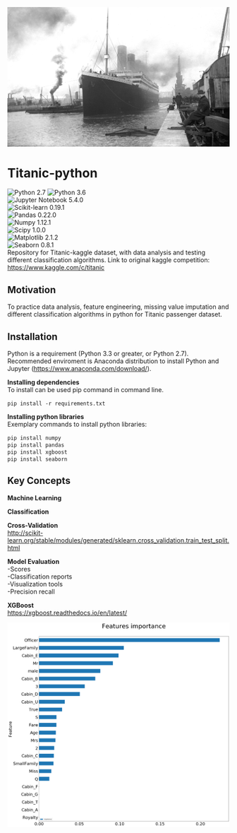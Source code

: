 ![Titanic harbor](https://github.com/bluejurand/Titanic-python/blob/master/images/Titanic_harbor.jpg)  
# Titanic-python
![Python 2.7](https://img.shields.io/badge/python-2.7-blue.svg) 
![Python 3.6](https://img.shields.io/badge/python-3.3-blue.svg)  
![Jupyter Notebook 5.4.0](https://img.shields.io/badge/jupyter_notebook-5.4.0-orange.svg)  
![Scikit-learn 0.19.1](https://img.shields.io/badge/scikit-learn-0.19.1-orange.svg)  
![Pandas 0.22.0](https://img.shields.io/badge/pandas-0.22.0-green.svg)  
![Numpy 1.12.1](https://img.shields.io/badge/numpy-1.12.1-yellow.svg)  
![Scipy 1.0.0](https://img.shields.io/badge/scipy-1.0.0-blue.svg)  
![Matplotlib 2.1.2](https://img.shields.io/badge/matplotlib-2.1.2-blue.svg)  
![Seaborn 0.8.1](https://img.shields.io/badge/seaborn-0.8.1-black.svg)  
Repository for Titanic-kaggle dataset, with data analysis and testing different classification algorithms.
Link to original kaggle competition: https://www.kaggle.com/c/titanic

## Motivation

To practice data analysis, feature engineering, missing value imputation and different classification algorithms in python for Titanic passenger dataset.

## Installation

Python is a requirement (Python 3.3 or greater, or Python 2.7). Recommended enviroment is Anaconda distribution to install Python and Jupyter (https://www.anaconda.com/download/).

__Installing dependencies__  
To install can be used pip command in command line.  
  
	pip install -r requirements.txt

__Installing python libraries__  
Exemplary commands to install python libraries:  
 
	pip install numpy  
	pip install pandas  
	pip install xgboost  
	pip install seaborn

## Key Concepts
__Machine Learning__  

__Classification__  

__Cross-Validation__  
http://scikit-learn.org/stable/modules/generated/sklearn.cross_validation.train_test_split.html

__Model Evaluation__  
  -Scores  
  -Classification reports  
  -Visualization tools  
  -Precision recall

__XGBoost__  
https://xgboost.readthedocs.io/en/latest/  
  
![Features importance](https://github.com/bluejurand/Titanic-python/blob/master/images/Features%20importance.png)
